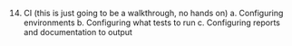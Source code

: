 14.	CI (this is just going to be a walkthrough, no hands on)
a.	Configuring environments
b.	Configuring what tests to run
c.	Configuring reports and documentation to output
